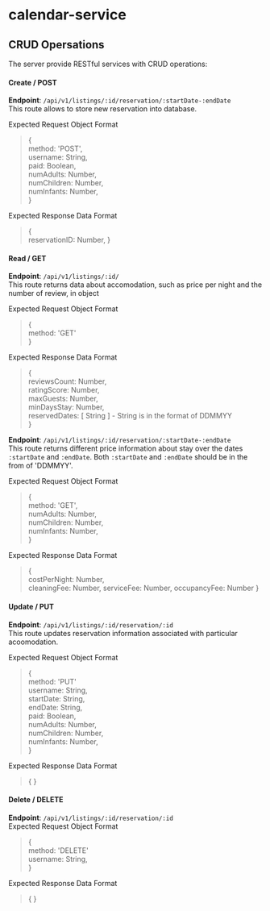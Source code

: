 # calendar-service

## CRUD Opersations
The server provide RESTful services with CRUD operations:

#### Create / POST
**Endpoint**: `/api/v1/listings/:id/reservation/:startDate-:endDate`  
This route allows to store new reservation into database.

Expected Request Object Format
>{  
> method: 'POST',  
> username: String,  
> paid: Boolean,  
> numAdults: Number,  
> numChildren: Number,  
> numInfants: Number,  
>}

Expected Response Data Format
>{  
> reservationID: Number,
>}


#### Read / GET
**Endpoint**: `/api/v1/listings/:id/`  
This route returns data about accomodation, such as price per night and the number of review, in object

Expected Request Object Format  
>{  
> method: 'GET'  
>}

Expected Response Data Format  
>{  
> reviewsCount: Number,  
> ratingScore: Number,  
> maxGuests: Number,  
> minDaysStay: Number,  
> reservedDates: [ String ] - String is in the format of DDMMYY  
>}

**Endpoint**: `/api/v1/listings/:id/reservation/:startDate-:endDate`  
This route returns different price information about stay over the dates `:startDate` and `:endDate`. Both `:startDate` and `:endDate` should be in the from of 'DDMMYY'.

Expected Request Object Format  
>{  
> method: 'GET',  
> numAdults: Number,  
> numChildren: Number,  
> numInfants: Number,  
>}

Expected Response Data Format
>{  
> costPerNight: Number,  
> cleaningFee: Number,
> serviceFee: Number,
> occupancyFee: Number
>}

#### Update / PUT
**Endpoint**: `/api/v1/listings/:id/reservation/:id`  
This route updates reservation information associated with particular acoomodation.

Expected Request Object Format  
>{  
> method: 'PUT'  
> username: String,  
> startDate: String,  
> endDate: String,  
> paid: Boolean,  
> numAdults: Number,  
> numChildren: Number,  
> numInfants: Number,  
>}

Expected Response Data Format
>{ }

#### Delete / DELETE
**Endpoint**: `/api/v1/listings/:id/reservation/:id`  
Expected Request Object Format
>{  
> method: 'DELETE'  
> username: String,  
>}

Expected Response Data Format
>{ }



<!--   >
  >provides general information about accomodation, such as price per night and the number of reviews, on page load
  >
  >Endpoint: 
 -->